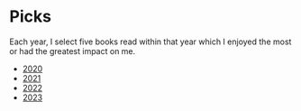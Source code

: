 # Picks

Each year, I select five books read within that year which I enjoyed the most or had the greatest impact on me.

* [2020](/books/picks/2020)
* [2021](/books/picks/2021)
* [2022](/books/picks/2022)
* [2023](/books/picks/2023)
